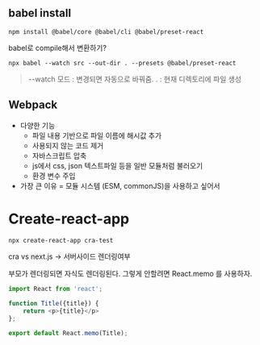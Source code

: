 

## babel install
```
npm install @babel/core @babel/cli @babel/preset-react 
 ```


 babel로 compile해서 변환하기?

```
npx babel --watch src --out-dir . --presets @babel/preset-react 
```
> --watch 모드 : 변경되면 자동으로 바꿔줌.
> . : 현재 디렉토리에 파일 생성


## Webpack

- 다양한 기능
    - 파일 내용 기반으로 파일 이름에 해시값 추가
    - 사용되지 않는 코드 제거
    - 자바스크립트 압축
    - js에서 css, json 텍스트파일 등을 일반 모듈처럼 불러오기
    - 환경 변수 주입
- 가장 큰 이유 = 모듈 시스템 (ESM, commonJS)을 사용하고 싶어서


# Create-react-app

```bash
npx create-react-app cra-test
```

cra vs next.js
-> 서버사이드 렌더링여부



부모가 렌더링되면 자식도 렌더링된다.
그렇게 안할려면 React.memo 를 사용하자.
```js
import React from 'react';

function Title({title}) {
    return <p>{title}</p>
};

export default React.memo(Title);
```